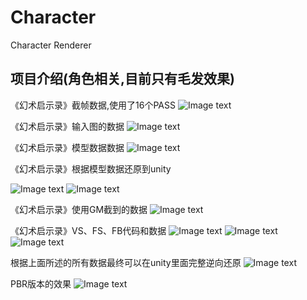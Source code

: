 # Character
 Character Renderer

项目介绍(角色相关,目前只有毛发效果)
-----------------------------------------------------------------------------------------------------------------------
《幻术启示录》截帧数据,使用了16个PASS
![Image text](./ProjectInfo/RestoreData.jpg)

《幻术启示录》输入图的数据
![Image text](./ProjectInfo/RestoreInputs.jpg)

《幻术启示录》模型数据数据
![Image text](./ProjectInfo/RestoreMeshCSV.jpg)

《幻术启示录》根据模型数据还原到unity

![Image text](./ProjectInfo/RestoreMeshTool.jpg)
![Image text](./ProjectInfo/RestoreMode.jpg)

《幻术启示录》使用GM截到的数据
![Image text](./ProjectInfo/RestoreShaderData.jpg)

《幻术启示录》VS、FS、FB代码和数据
![Image text](./ProjectInfo/RestoreShaderVS.jpg)
![Image text](./ProjectInfo/RestoreShaderFS.jpg)
![Image text](./ProjectInfo/RestoreShaderFB.jpg)

根据上面所述的所有数据最终可以在unity里面完整逆向还原
![Image text](./ProjectInfo/RestoreFur.jpg)

PBR版本的效果
![Image text](./ProjectInfo/PBRFur.jpg)
